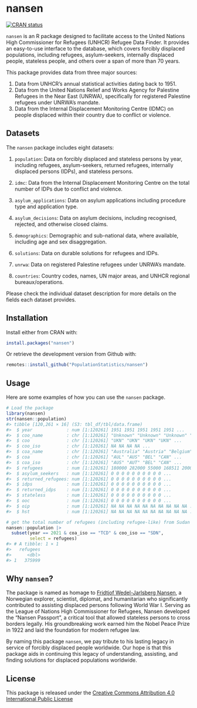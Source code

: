 
# nansen

[![CRAN
status](https://www.r-pkg.org/badges/version/galalh)](https://cran.r-project.org/package=galalh)

`nansen` is an R package designed to facilitate access to the United
Nations High Commissioner for Refugees (UNHCR) Refugee Data Finder. It
provides an easy-to-use interface to the database, which covers forcibly
displaced populations, including refugees, asylum-seekers, internally
displaced people, stateless people, and others over a span of more than
70 years.

This package provides data from three major sources:

1.  Data from UNHCR’s annual statistical activities dating back to 1951.
2.  Data from the United Nations Relief and Works Agency for Palestine
    Refugees in the Near East (UNRWA), specifically for registered
    Palestine refugees under UNRWA’s mandate.
3.  Data from the Internal Displacement Monitoring Centre (IDMC) on
    people displaced within their country due to conflict or violence.

## Datasets

The `nansen` package includes eight datasets:

1.  `population`: Data on forcibly displaced and stateless persons by
    year, including refugees, asylum-seekers, returned refugees,
    internally displaced persons (IDPs), and stateless persons.

2.  `idmc`: Data from the Internal Displacement Monitoring Centre on the
    total number of IDPs due to conflict and violence.

3.  `asylum_applications`: Data on asylum applications including
    procedure type and application type.

4.  `asylum_decisions`: Data on asylum decisions, including recognised,
    rejected, and otherwise closed claims.

5.  `demographics`: Demographic and sub-national data, where available,
    including age and sex disaggregation.

6.  `solutions`: Data on durable solutions for refugees and IDPs.

7.  `unrwa`: Data on registered Palestine refugees under UNRWA’s
    mandate.

8.  `countries`: Country codes, names, UN major areas, and UNHCR
    regional bureaux/operations.

Please check the individual dataset description for more details on the
fields each dataset provides.

## Installation

Install either from CRAN with:

``` r
install.packages("nansen")
```

Or retrieve the development version from Github with:

``` r
remotes::install_github("PopulationStatistics/nansen")
```

## Usage

Here are some examples of how you can use the `nansen` package.

``` r
# Load the package
library(nansen)
str(nansen::population)
#> tibble [120,261 × 16] (S3: tbl_df/tbl/data.frame)
#>  $ year             : num [1:120261] 1951 1951 1951 1951 1951 ...
#>  $ coo_name         : chr [1:120261] "Unknown" "Unknown" "Unknown" "Unknown" ...
#>  $ coo              : chr [1:120261] "UKN" "UKN" "UKN" "UKN" ...
#>  $ coo_iso          : chr [1:120261] NA NA NA NA ...
#>  $ coa_name         : chr [1:120261] "Australia" "Austria" "Belgium" "Canada" ...
#>  $ coa              : chr [1:120261] "AUL" "AUS" "BEL" "CAN" ...
#>  $ coa_iso          : chr [1:120261] "AUS" "AUT" "BEL" "CAN" ...
#>  $ refugees         : num [1:120261] 180000 282000 55000 168511 2000 ...
#>  $ asylum_seekers   : num [1:120261] 0 0 0 0 0 0 0 0 0 0 ...
#>  $ returned_refugees: num [1:120261] 0 0 0 0 0 0 0 0 0 0 ...
#>  $ idps             : num [1:120261] 0 0 0 0 0 0 0 0 0 0 ...
#>  $ returned_idps    : num [1:120261] 0 0 0 0 0 0 0 0 0 0 ...
#>  $ stateless        : num [1:120261] 0 0 0 0 0 0 0 0 0 0 ...
#>  $ ooc              : num [1:120261] 0 0 0 0 0 0 0 0 0 0 ...
#>  $ oip              : num [1:120261] NA NA NA NA NA NA NA NA NA NA ...
#>  $ hst              : num [1:120261] NA NA NA NA NA NA NA NA NA NA ...

# get the total number of refugees (including refugee-like) from Sudan in Chad in 2021
nansen::population |>
  subset(year == 2021 & coa_iso == "TCD" & coo_iso == "SDN",
         select = refugees)
#> # A tibble: 1 × 1
#>   refugees
#>      <dbl>
#> 1   375999
```

## Why `nansen`?

The package is named as homage to [Fridtjof Wedel-Jarlsberg
Nansen](https://en.wikipedia.org/wiki/Fridtjof_Nansen), a Norwegian
explorer, scientist, diplomat, and humanitarian who significantly
contributed to assisting displaced persons following World War I.
Serving as the League of Nations High Commissioner for Refugees, Nansen
developed the “Nansen Passport”, a critical tool that allowed stateless
persons to cross borders legally. His groundbreaking work earned him the
Nobel Peace Prize in 1922 and laid the foundation for modern refugee
law.

By naming this package `nansen`, we pay tribute to his lasting legacy in
service of forcibly displaced people worldwide. Our hope is that this
package aids in continuing this legacy of understanding, assisting, and
finding solutions for displaced populations worldwide.

## License

This package is released under the [Creative Commons Attribution 4.0
International Public
License](https://creativecommons.org/licenses/by/4.0/legalcode)
